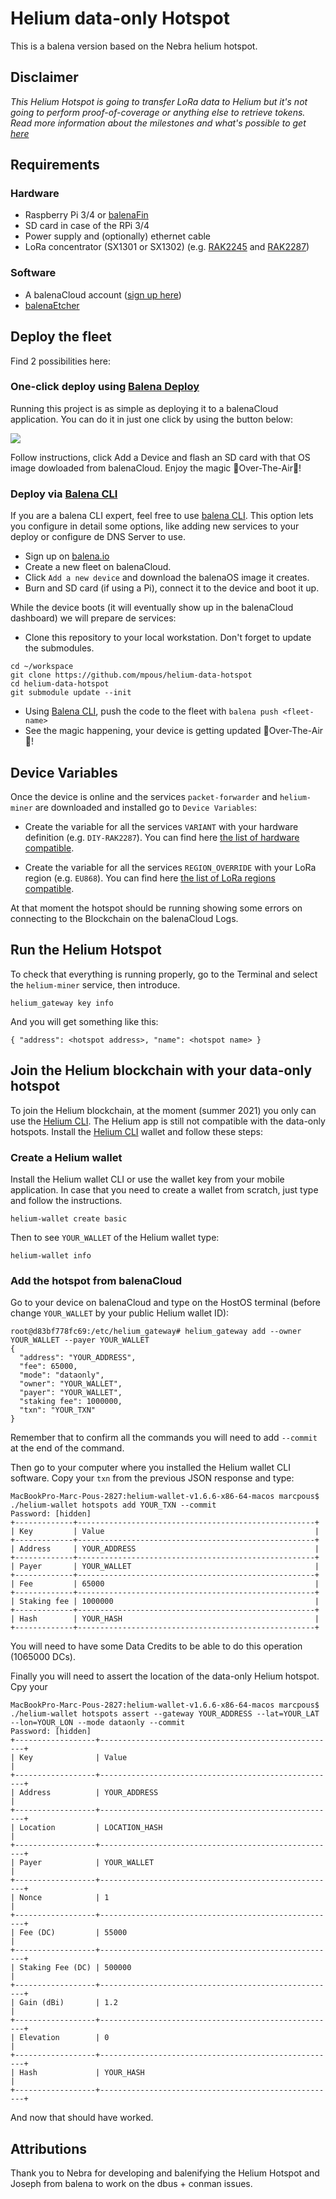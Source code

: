 # Helium data-only Hotspot

This is a balena version based on the Nebra helium hotspot.

## Disclaimer

*This Helium Hotspot is going to transfer LoRa data to Helium but it's not going to perform proof-of-coverage or anything else to retrieve tokens. Read more information about the milestones and what's possible to get [here](https://docs.helium.com/mine-hnt/light-hotspots)*

## Requirements

### Hardware

* Raspberry Pi 3/4 or [balenaFin](https://www.balena.io/fin/)
* SD card in case of the RPi 3/4
* Power supply and (optionally) ethernet cable
* LoRa concentrator (SX1301 or SX1302) (e.g. [RAK2245](https://store.rakwireless.com/products/rak2245-pi-hat) and [RAK2287](https://www.rakwireless.com/en-us/products/lpwan-gateways-and-concentrators/rak2287))

### Software

* A balenaCloud account ([sign up here](https://dashboard.balena-cloud.com/))
* [balenaEtcher](https://balena.io/etcher)

## Deploy the fleet

Find 2 possibilities here:

### One-click deploy using [Balena Deploy](https://www.balena.io/docs/learn/deploy/deploy-with-balena-button/)

Running this project is as simple as deploying it to a balenaCloud application. You can do it in just one click by using the button below:

[![](https://www.balena.io/deploy.png)](https://dashboard.balena-cloud.com/deploy?repoUrl=https://github.com/mpous/helium-data-hotspot)

Follow instructions, click Add a Device and flash an SD card with that OS image dowloaded from balenaCloud. Enjoy the magic 🌟Over-The-Air🌟!

### Deploy via [Balena CLI](https://www.balena.io/docs/reference/balena-cli/)

If you are a balena CLI expert, feel free to use [balena CLI](https://www.balena.io/docs/reference/balena-cli/). This option lets you configure in detail some options, like adding new services to your deploy or configure de DNS Server to use.

- Sign up on [balena.io](https://dashboard.balena.io/signup)
- Create a new fleet on balenaCloud.
- Click `Add a new device` and download the balenaOS image it creates.
- Burn and SD card (if using a Pi), connect it to the device and boot it up.

While the device boots (it will eventually show up in the balenaCloud dashboard) we will prepare de services:

- Clone this repository to your local workstation. Don't forget to update the submodules.
```
cd ~/workspace
git clone https://github.com/mpous/helium-data-hotspot
cd helium-data-hotspot
git submodule update --init
```
- Using [Balena CLI](https://www.balena.io/docs/reference/cli/), push the code to the fleet with `balena push <fleet-name>`
- See the magic happening, your device is getting updated 🌟Over-The-Air🌟!

## Device Variables

Once the device is online and the services `packet-forwarder` and `helium-miner` are downloaded and installed go to `Device Variables`:

* Create the variable for all the services `VARIANT` with your hardware definition (e.g. `DIY-RAK2287`). You can find here [the list of hardware compatible](https://github.com/NebraLtd/helium-hardware-definitions). 

* Create the variable for all the services `REGION_OVERRIDE` with your LoRa region (e.g. `EU868`). You can find here [the list of LoRa regions compatible](https://github.com/NebraLtd/hm-pktfwd).

At that moment the hotspot should be running showing some errors on connecting to the Blockchain on the balenaCloud Logs.


## Run the Helium Hotspot

To check that everything is running properly, go to the Terminal and select the `helium-miner` service, then introduce. 

`
helium_gateway key info
`

And you will get something like this:

`
{
  "address": <hotspot address>,
  "name": <hotspot name>
}
`

## Join the Helium blockchain with your data-only hotspot

To join the Helium blockchain, at the moment (summer 2021) you only can use the [Helium CLI](https://docs.helium.com/wallets/cli-wallet/). The Helium app is still not compatible with the data-only hotspots. Install the [Helium CLI](https://docs.helium.com/wallets/cli-wallet/) wallet and follow these steps:

### Create a Helium wallet

Install the Helium wallet CLI or use the wallet key from your mobile application. In case that you need to create a wallet from scratch, just type and follow the instructions.

```
helium-wallet create basic
```

Then to see `YOUR_WALLET` of the Helium wallet type:

```
helium-wallet info
```

### Add the hotspot from balenaCloud

Go to your device on balenaCloud and type on the HostOS terminal (before change `YOUR_WALLET` by your public Helium wallet ID):

```
root@d83bf778fc69:/etc/helium_gateway# helium_gateway add --owner YOUR_WALLET --payer YOUR_WALLET
{
  "address": "YOUR_ADDRESS",
  "fee": 65000,
  "mode": "dataonly",
  "owner": "YOUR_WALLET",
  "payer": "YOUR_WALLET",
  "staking fee": 1000000,
  "txn": "YOUR_TXN"
}
```

Remember that to confirm all the commands you will need to add `--commit` at the end of the command.

Then go to your computer where you installed the Helium wallet CLI software. Copy your `txn` from the previous JSON response and type:

```
MacBookPro-Marc-Pous-2827:helium-wallet-v1.6.6-x86-64-macos marcpous$ ./helium-wallet hotspots add YOUR_TXN --commit
Password: [hidden]
+-------------+-----------------------------------------------------+
| Key         | Value                                               |
+-------------+-----------------------------------------------------+
| Address     | YOUR_ADDRESS                                        |
+-------------+-----------------------------------------------------+
| Payer       | YOUR_WALLET                                         |
+-------------+-----------------------------------------------------+
| Fee         | 65000                                               |
+-------------+-----------------------------------------------------+
| Staking fee | 1000000                                             |
+-------------+-----------------------------------------------------+
| Hash        | YOUR_HASH                                           |
+-------------+-----------------------------------------------------+
```

You will need to have some Data Credits to be able to do this operation (1065000 DCs).

Finally you will need to assert the location of the data-only Helium hotspot. Cpy your 

```
MacBookPro-Marc-Pous-2827:helium-wallet-v1.6.6-x86-64-macos marcpous$ ./helium-wallet hotspots assert --gateway YOUR_ADDRESS --lat=YOUR_LAT --lon=YOUR_LON --mode dataonly --commit
Password: [hidden]
+------------------+-----------------------------------------------------+
| Key              | Value                                               |
+------------------+-----------------------------------------------------+
| Address          | YOUR_ADDRESS                                        |
+------------------+-----------------------------------------------------+
| Location         | LOCATION_HASH                                       |
+------------------+-----------------------------------------------------+
| Payer            | YOUR_WALLET                                         |
+------------------+-----------------------------------------------------+
| Nonce            | 1                                                   |
+------------------+-----------------------------------------------------+
| Fee (DC)         | 55000                                               |
+------------------+-----------------------------------------------------+
| Staking Fee (DC) | 500000                                              |
+------------------+-----------------------------------------------------+
| Gain (dBi)       | 1.2                                                 |
+------------------+-----------------------------------------------------+
| Elevation        | 0                                                   |
+------------------+-----------------------------------------------------+
| Hash             | YOUR_HASH                                           |
+------------------+-----------------------------------------------------+

```

And now that should have worked.


## Attributions

Thank you to Nebra for developing and balenifying the Helium Hotspot and Joseph from balena to work on the dbus + conman issues.
